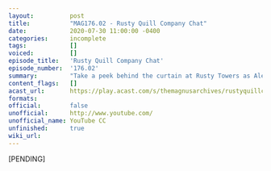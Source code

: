 ```yaml
---
layout:          post
title:           "MAG176.02 - Rusty Quill Company Chat"
date:            2020-07-30 11:00:00 -0400
categories:      incomplete
tags:            []
voiced:          []
episode_title:   'Rusty Quill Company Chat'
episode_number:  '176.02'
summary:         "Take a peek behind the curtain at Rusty Towers as Alex sits down with various members of Rusty Quill Ltd for insight into what we do and the values we work towards as a company. <br/><br/>Featuring: <br/><br/>- Alexander J Newall <br/>- Jonathan Sims <br/>- Helen Gould <br/>- Tim Meredith <br/>- Mike LeBeau <br/>- April Sumner <br/>- Hannah Brankin <br/>- Anil Godigamuwe"
content_flags:   []
acast_url:       https://play.acast.com/s/themagnusarchives/rustyquillcompanychat
formats:         
official:        false
unofficial:      http://www.youtube.com/
unofficial_name: YouTube CC
unfinished:      true
wiki_url:        
---
```


[PENDING]